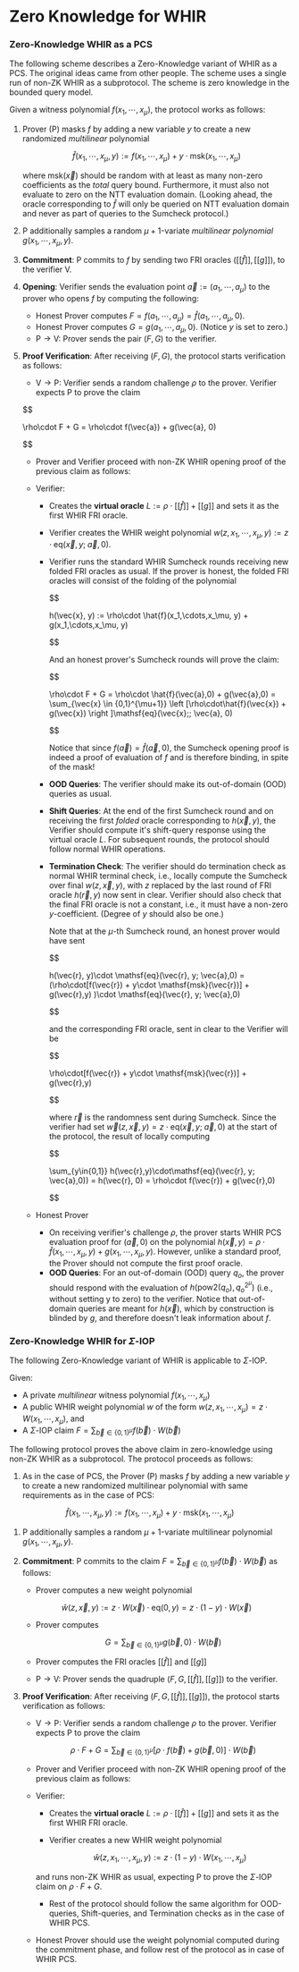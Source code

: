 # Zero Knowledge for WHIR

### Zero-Knowledge WHIR as a PCS

The following scheme describes a Zero-Knowledge variant of WHIR as a PCS. The original ideas came from other people. The scheme uses a single run of non-ZK WHIR as a subprotocol. The scheme is zero knowledge in the bounded query model.

Given a witness polynomial  $f(x_1,\cdots, x_\mu)$, the protocol works as follows:

1. Prover ($\mathsf{P}$) masks $f$ by adding a new variable $y$ to create a new randomized *multilinear* polynomial
    
    $$
    \hat{f}(x_1,\cdots,x_{\mu},y) := f(x_1,\cdots,x_{\mu}) + y\cdot \mathsf{msk}(x_1, \cdots, x_\mu)
    $$
    
    where $\mathsf{msk}(\vec{x})$ should be random with at least as many non-zero coefficients as the *total* query bound. Furthermore, it must also not evaluate to zero on the NTT evaluation domain. (Looking ahead, the oracle corresponding to $\hat{f}$ will only be queried on NTT evaluation domain and never as part of queries to the Sumcheck protocol.)
    
2. $\mathsf{P}$ additionally samples a random $\mu + 1$-variate *multilinear polynomial* $g(x_1,\cdots,x_\mu, y)$.
3. **Commitment**: $\mathsf{P}$ commits to $f$ by sending two FRI oracles $([[\hat{f}]], [[g]])$, to the verifier $\mathsf{V}$.
4. **Opening**: Verifier sends the evaluation point $\vec{a} := (a_1, \cdots, a_\mu)$ to the prover who opens $f$ by computing the following:
    - Honest Prover computes $F = f(a_1, \cdots, a_\mu) = \hat{f}(a_1, \cdots, a_\mu, 0)$.
    - Honest Prover computes $G = g(a_1, \cdots, a_\mu, 0)$. (Notice $y$ is set to zero.)
    - $\mathsf{P} \longrightarrow \mathsf{V}$: Prover sends the pair $(F, G)$ to the verifier.
5. **Proof Verification**: After receiving $(F, G)$, the protocol starts verification as follows:
    - $\mathsf{V} \longrightarrow \mathsf{P}$: Verifier sends a random challenge $\rho$ to the prover. Verifier expects $\mathsf{P}$ to prove the claim
    
    $$
    
    \rho\cdot F + G = \rho\cdot f(\vec{a}) + g(\vec{a}, 0)
    
    $$
    
    - Prover and Verifier proceed with non-ZK WHIR opening proof of the previous claim as follows:
    - Verifier:
        - Creates the **virtual oracle** $L := \rho \cdot [[\hat{f}]] + [[g]]$ and sets it as the first WHIR FRI oracle.
        - Verifier creates the WHIR weight polynomial $w(z,x_1,\cdots,x_\mu, y) := z\cdot\mathsf{eq}(\vec{x},y;\; \vec{a},0)$.
        - Verifier runs the standard WHIR Sumcheck rounds receiving new folded FRI oracles as usual. If the prover is honest, the folded FRI oracles will consist of the
        folding of the polynomial
            
            $$
            
            h(\vec{x}, y) := \rho\cdot \hat{f}(x_1,\cdots,x_\mu, y) + g(x_1,\cdots,x_\mu, y)
            
            $$
            
            And an honest prover's Sumcheck rounds will prove the claim:
            
            $$
            
            \rho\cdot F + G = \rho\cdot \hat{f}(\vec{a},0) + g(\vec{a},0) = \sum_{\vec{x} \in \{0,1\}^{\mu+1}}  \left [\rho\cdot\hat{f}(\vec{x}) + g(\vec{x}) \right ]\mathsf{eq}(\vec{x};\; \vec{a}, 0)
            
            $$
            
            Notice that since $f(\vec{a}) = \hat{f}(\vec{a}, 0)$, the Sumcheck opening proof is indeed a proof of evaluation of $f$ and is therefore binding, in spite of the mask!
            
        - **OOD Queries**: The verifier should make its out-of-domain (OOD) queries as usual.
        - **Shift Queries**: At the end of the first Sumcheck round and on receiving the first *folded* oracle corresponding to $h(\vec{x},y)$, the Verifier should compute it's shift-query response using the virtual oracle $L$. For subsequent rounds, the protocol should follow normal WHIR operations.
        - **Termination Check**: The verifier should do termination check as normal WHIR terminal check, i.e., locally compute the Sumcheck over final $w(z,\vec{x},y)$, with $z$ replaced by the last round of FRI oracle $h(\vec{r},y)$ now sent in clear. Verifier should also check that the final FRI oracle is not a constant, i.e., it must have a non-zero $y$-coefficient. (Degree of $y$ should also be one.)
            
            Note that at the $\mu$-th Sumcheck round, an honest prover would have sent
            
            $$
            
            h(\vec{r}, y)\cdot \mathsf{eq}(\vec{r}, y; \vec{a},0) =  (\rho\cdot[f(\vec{r}) + y\cdot \mathsf{msk}(\vec{r})] + g(\vec{r},y) )\cdot \mathsf{eq}(\vec{r}, y; \vec{a},0)
            
            $$
            
            and the corresponding FRI oracle, sent in clear to the Verifier will be
            
            $$
            
            \rho\cdot[f(\vec{r}) + y\cdot \mathsf{msk}(\vec{r})] + g(\vec{r},y)
            
            $$
            
            where $\vec{r}$ is the randomness sent during Sumcheck. Since the verifier had set $\vec{w}(z,\vec{x},y) = z\cdot\mathsf{eq}(\vec{x},y;\; \vec{a},0)$ at the start of the protocol, the result of locally computing
            
            $$
            
            \sum_{y\in\{0,1\}} h(\vec{r},y)\cdot\mathsf{eq}(\vec{r}, y; \vec{a},0)) = h(\vec{r}, 0) = \rho\cdot f(\vec{r})  + g(\vec{r},0)
            
            $$
            
    - Honest Prover
        - On receiving verifier's challenge $\rho$, the prover starts WHIR PCS evaluation proof for $(\vec{a}, 0)$ on the polynomial $h(\vec{x}, y) = \rho\cdot \hat{f}(x_1,\cdots,x_\mu, y) + g(x_1,\cdots,x_\mu, y)$. However, unlike a standard proof, the Prover should not compute the first proof oracle.
        - **OOD Queries**: For an out-of-domain (OOD) query $q_o$, the prover should respond with the evaluation of $h\left(\textsf{pow2}(q_o), q_o^{2^\mu}\right )$ (i.e., without setting y to zero) to the verifier. Notice that out-of-domain queries are meant for $h(\vec{x})$, which by construction is blinded by $g$, and therefore doesn't leak information about $f$.

### Zero-Knowledge WHIR for $\Sigma$-IOP

The following Zero-Knowledge variant of WHIR is applicable to $\Sigma$-IOP.

Given:

- A private *multilinear* witness polynomial $f(x_1,\cdots,x_\mu)$
- A public WHIR weight polynomial $w$ of the form $w(z,x_1,\cdots,x_\mu) = z\cdot W(x_1,\cdots,x_\mu)$, and
- A $\Sigma$-IOP claim $F = \sum_{\vec{b}\in \{0,1\}^\mu} f(\vec{b})\cdot W(\vec{b})$

The following protocol proves the above claim in zero-knowledge using non-ZK WHIR as a subprotocol. The protocol proceeds as follows:

1. As in the case of PCS, the Prover ($\mathsf{P}$) masks $f$ by adding a new variable $y$ to create a new randomized multilinear polynomial with same requirements as in the case of PCS:

$$
\hat{f}(x_1,\cdots,x_{\mu},y) := f(x_1,\cdots,x_{\mu}) + y\cdot \mathsf{msk}(x_1, \cdots, x_\mu)
$$

1. $\mathsf{P}$ additionally samples a random $\mu + 1$-variate multilinear polynomial $g(x_1,\cdots,x_\mu, y)$.
2. **Commitment**: $\mathsf{P}$ commits to the claim $F = \sum_{\vec{b}\in \{0,1\}^\mu} f(\vec{b})\cdot W(\vec{b})$ as follows:
    - Prover computes a new weight polynomial
    
    $$
    \hat{w}(z,\vec{x}, y) := z\cdot W(\vec{x})\cdot \textsf{eq}(0,y) = z\cdot  (1-y) \cdot W(\vec{x})
    $$
    
    - Prover computes
        
        $$
        G =  \sum_{\vec{b}\in \{0,1\}^{\mu}} g(\vec{b}, 0)\cdot W(\vec{b})
        $$
        
    - Prover computes the FRI oracles $[[\hat{f}]]$ and $[[g]]$
    - $\mathsf{P} \longrightarrow \mathsf{V}$: Prover sends the quadruple $(F, G, [[\hat{f}]], [[g]])$ to the verifier.
3. **Proof Verification**: After receiving $(F,G, [[\hat{f}]], [[g]])$, the protocol starts verification as follows:
    - $\mathsf{V} \longrightarrow \mathsf{P}$: Verifier sends a random challenge $\rho$ to the prover. Verifier expects $\mathsf{P}$ to prove the claim
        
        $$
        \rho\cdot F + G = \sum_{\vec{b}\in \{0,1\}^\mu} [\rho\cdot f(\vec{b}) + g(\vec{b},0)]\cdot W(\vec{b})
        $$
        
    - Prover and Verifier proceed with non-ZK WHIR opening proof of the previous claim as follows:
    - Verifier:
        - Creates the **virtual oracle** $L := \rho \cdot [[\hat{f}]] + [[g]]$ and sets it as the first WHIR FRI oracle.
        - Verifier creates a new WHIR weight polynomial
            
            $$
            \hat{w}(z,x_1,\cdots,x_\mu, y) := z\cdot (1-y) \cdot W(x_1,\cdots, x_\mu)
            $$
            
        
        and runs non-ZK WHIR as usual, expecting $\mathsf{P}$ to prove the $\Sigma$-IOP claim on $\rho\cdot F + G$. 
        
        - Rest of the protocol should follow the same algorithm for OOD-queries, Shift-queries, and Termination checks as in the case of WHIR PCS.
    - Honest Prover should use the weight polynomial computed during the commitment phase, and follow rest of the protocol as in case of WHIR PCS.